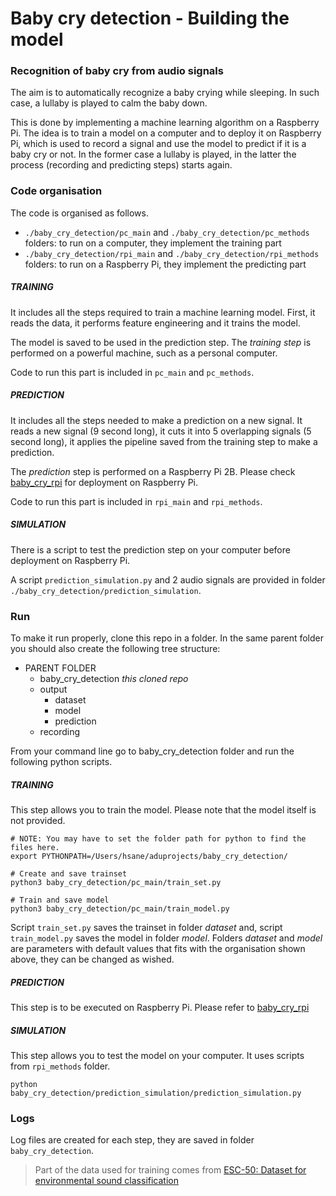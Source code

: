 # Baby cry detection - Building the model
### Recognition of baby cry from audio signals

The aim is to automatically recognize a baby crying while sleeping. In such case, a lullaby is played to calm the baby
down.

This is done by implementing a machine learning algorithm on a Raspberry Pi. The idea is to train a model on a computer
and to deploy it on Raspberry Pi, which is used to record a signal and use the model to predict if it is a baby cry or
not. In the former case a lullaby is played, in the latter the process (recording and predicting steps) starts again.

### Code organisation

The code is organised as follows.

- `./baby_cry_detection/pc_main` and `./baby_cry_detection/pc_methods` folders: to run on a computer, they implement the training part
- `./baby_cry_detection/rpi_main` and `./baby_cry_detection/rpi_methods` folders: to run on a Raspberry Pi, they implement the predicting part


##### TRAINING

It includes all the steps required to train a machine learning model. First, it reads the data, it performs feature
engineering and it trains the model.

The model is saved to be used in the prediction step. The _training step_ is performed
on a powerful machine, such as a personal computer.

Code to run this part is included in `pc_main` and `pc_methods`.

##### PREDICTION

It includes all the steps needed to make a prediction on a new signal. It reads a new signal (9 second long), it cuts
it into 5 overlapping signals (5 second long), it applies the pipeline saved from the training step to make a
prediction.

The _prediction_ step is performed on a Raspberry Pi 2B. Please check
[baby_cry_rpi](https://github.com/giulbia/baby_cry_rpi.git) for deployment on Raspberry Pi.

Code to run this part is included in `rpi_main` and `rpi_methods`.

##### SIMULATION

There is a script to test the prediction step on your computer before deployment on Raspberry Pi.

A script `prediction_simulation.py` and 2 audio signals are provided in folder `./baby_cry_detection/prediction_simulation`.

### Run

To make it run properly, clone this repo in a folder. In the same parent folder you should also create the following
tree structure:
* PARENT FOLDER
  * baby_cry_detection *this cloned repo*
  * output
    * dataset
    * model
    * prediction
  * recording

From your command line go to baby_cry_detection folder and run the following python scripts.

##### TRAINING

This step allows you to train the model. Please note that the model itself is not provided.

```
# NOTE: You may have to set the folder path for python to find the files here.
export PYTHONPATH=/Users/hsane/aduprojects/baby_cry_detection/
```

```
# Create and save trainset
python3 baby_cry_detection/pc_main/train_set.py
```
```
# Train and save model
python3 baby_cry_detection/pc_main/train_model.py
```

Script `train_set.py` saves the trainset in folder _dataset_ and, script `train_model.py` saves the model in folder
 _model_. Folders _dataset_ and _model_ are parameters with default values that fits with the organisation shown
 above, they can be changed as wished.

##### PREDICTION

This step is to be executed on Raspberry Pi. Please refer to [baby_cry_rpi](https://github.com/giulbia/baby_cry_rpi.git)

##### SIMULATION

This step allows you to test the model on your computer. It uses scripts from `rpi_methods` folder.

```
python baby_cry_detection/prediction_simulation/prediction_simulation.py
```

### Logs

Log files are created for each step, they are saved in folder `baby_cry_detection`.




>Part of the data used for training comes from
[ESC-50: Dataset for environmental sound classification](https://github.com/karoldvl/ESC-50)